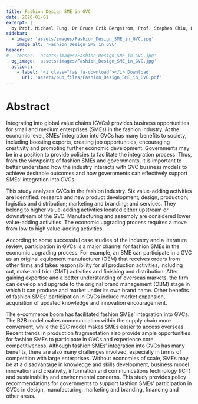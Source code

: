 ```yaml
---
title: Fashion Design SME in GVC
date: 2020-01-01
excerpt: |
  by Prof. Michael Fung, Dr Bruce Erik Bergstrom, Prof. Stephen Chiu, Dr Fred Ku, Dr Ck Law, Prof. Bernard Suen, Dr Andrew Yuen
sidebar:
  - image: 'assets/images/Fashion_Design_SME_in_GVC.jpg'
    image_alt: 'Fashion_Design_SME_in_GVC'
header:
#   teaser: 'assets/images/Fashion_Design_SME_in_GVC.jpg'
  og_image: 'assets/images/Fashion_Design_SME_in_GVC.jpg'
  actions:
    - label: '<i class="fas fa-download"></i> Download'
      url: 'assets/pub_files/Fashion_Design_SME_in_GVC.pdf'
---
```

# Abstract

Integrating into global value chains (GVCs) provides business opportunities for small and medium enterprises (SMEs) in the fashion industry. At the economic level, SMEs’ integration into GVCs has many benefits to society, including boosting exports, creating job opportunities, encouraging creativity and promoting further economic development. Governments may be in a position to provide policies to facilitate the integration process. Thus, from the viewpoints of fashion SMEs and governments, it is important to better understand how the industry interacts with GVC business models to achieve desirable outcomes and how governments can effectively support SMEs’ integration into GVCs.

This study analyses GVCs in the fashion industry. Six value-adding activities are identified: research and new product development; design; production; logistics and distribution; marketing and branding; and services. They belong to higher value-adding activities located either upstream or downstream of the GVC. Manufacturing and assembly are considered lower value-adding activities. The economic upgrading process requires a move from low to high value-adding activities.

According to some successful case studies of the industry and a literature review, participation in GVCs is a major channel for fashion SMEs in the economic upgrading process. For example, an SME can participate in a GVC as an original equipment manufacturer (OEM) that receives orders from other firms and takes responsibility for all production activities, including cut, make and trim (CMT) activities and finishing and distribution. After gaining expertise and a better understanding of overseas markets, the firm can develop and upgrade to the original brand management (OBM) stage in which it can produce and market under its own brand name. Other benefits of fashion SMEs’ participation in GVCs include market expansion, acquisition of updated knowledge and innovation encouragement.

The e-commerce boom has facilitated fashion SMEs’ integration into GVCs. The B2B model makes communication within the supply chain more convenient, while the B2C model makes SMEs easier to access overseas. Recent trends in production fragmentation also provide ample opportunities for fashion SMEs to participate in GVCs and experience core competitiveness. Although fashion SMEs’ integration into GVCs has many benefits, there are also many challenges involved, especially in terms of competition with large enterprises. Without economies of scale, SMEs may be at a disadvantage in knowledge and skills development, business model innovation and creativity, information and communications technology (ICT) and sustainability and environmental concerns. This study provides policy recommendations for governments to support fashion SMEs’ participation in GVCs in design, manufacturing, marketing and branding, financing and other areas.